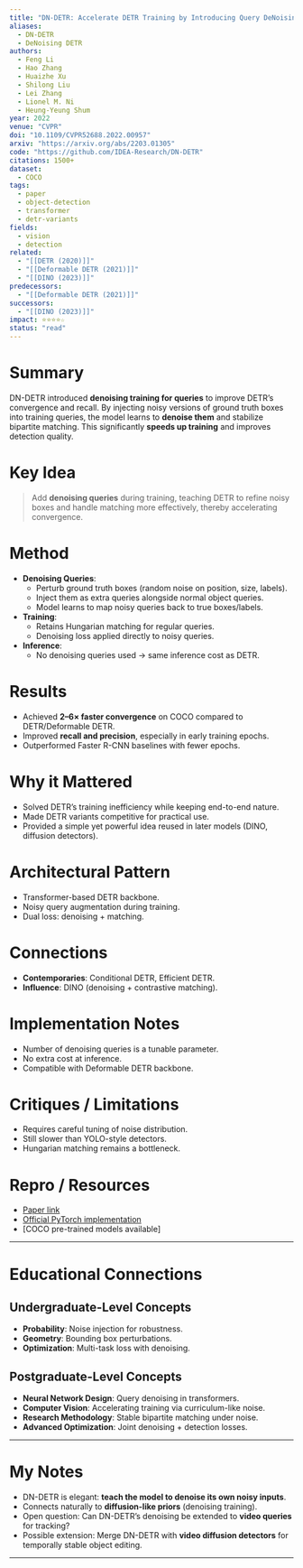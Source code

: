```yaml
---
title: "DN-DETR: Accelerate DETR Training by Introducing Query DeNoising (2022)"
aliases: 
  - DN-DETR
  - DeNoising DETR
authors:
  - Feng Li
  - Hao Zhang
  - Huaizhe Xu
  - Shilong Liu
  - Lei Zhang
  - Lionel M. Ni
  - Heung-Yeung Shum
year: 2022
venue: "CVPR"
doi: "10.1109/CVPR52688.2022.00957"
arxiv: "https://arxiv.org/abs/2203.01305"
code: "https://github.com/IDEA-Research/DN-DETR"
citations: 1500+
dataset:
  - COCO
tags:
  - paper
  - object-detection
  - transformer
  - detr-variants
fields:
  - vision
  - detection
related:
  - "[[DETR (2020)]]"
  - "[[Deformable DETR (2021)]]"
  - "[[DINO (2023)]]"
predecessors:
  - "[[Deformable DETR (2021)]]"
successors:
  - "[[DINO (2023)]]"
impact: ⭐⭐⭐⭐☆
status: "read"
---
```


# Summary
DN-DETR introduced **denoising training for queries** to improve DETR’s convergence and recall. By injecting noisy versions of ground truth boxes into training queries, the model learns to **denoise them** and stabilize bipartite matching. This significantly **speeds up training** and improves detection quality.

# Key Idea
> Add **denoising queries** during training, teaching DETR to refine noisy boxes and handle matching more effectively, thereby accelerating convergence.

# Method
- **Denoising Queries**:  
  - Perturb ground truth boxes (random noise on position, size, labels).  
  - Inject them as extra queries alongside normal object queries.  
  - Model learns to map noisy queries back to true boxes/labels.  
- **Training**:  
  - Retains Hungarian matching for regular queries.  
  - Denoising loss applied directly to noisy queries.  
- **Inference**:  
  - No denoising queries used → same inference cost as DETR.  

# Results
- Achieved **2–6× faster convergence** on COCO compared to DETR/Deformable DETR.  
- Improved **recall and precision**, especially in early training epochs.  
- Outperformed Faster R-CNN baselines with fewer epochs.  

# Why it Mattered
- Solved DETR’s training inefficiency while keeping end-to-end nature.  
- Made DETR variants competitive for practical use.  
- Provided a simple yet powerful idea reused in later models (DINO, diffusion detectors).  

# Architectural Pattern
- Transformer-based DETR backbone.  
- Noisy query augmentation during training.  
- Dual loss: denoising + matching.  

# Connections
- **Contemporaries**: Conditional DETR, Efficient DETR.  
- **Influence**: DINO (denoising + contrastive matching).  

# Implementation Notes
- Number of denoising queries is a tunable parameter.  
- No extra cost at inference.  
- Compatible with Deformable DETR backbone.  

# Critiques / Limitations
- Requires careful tuning of noise distribution.  
- Still slower than YOLO-style detectors.  
- Hungarian matching remains a bottleneck.  

# Repro / Resources
- [Paper link](https://arxiv.org/abs/2203.01305)  
- [Official PyTorch implementation](https://github.com/IDEA-Research/DN-DETR)  
- [COCO pre-trained models available]  

---

# Educational Connections

## Undergraduate-Level Concepts
- **Probability**: Noise injection for robustness.  
- **Geometry**: Bounding box perturbations.  
- **Optimization**: Multi-task loss with denoising.  

## Postgraduate-Level Concepts
- **Neural Network Design**: Query denoising in transformers.  
- **Computer Vision**: Accelerating training via curriculum-like noise.  
- **Research Methodology**: Stable bipartite matching under noise.  
- **Advanced Optimization**: Joint denoising + detection losses.  

---

# My Notes
- DN-DETR is elegant: **teach the model to denoise its own noisy inputs**.  
- Connects naturally to **diffusion-like priors** (denoising training).  
- Open question: Can DN-DETR’s denoising be extended to **video queries** for tracking?  
- Possible extension: Merge DN-DETR with **video diffusion detectors** for temporally stable object editing.  

---
